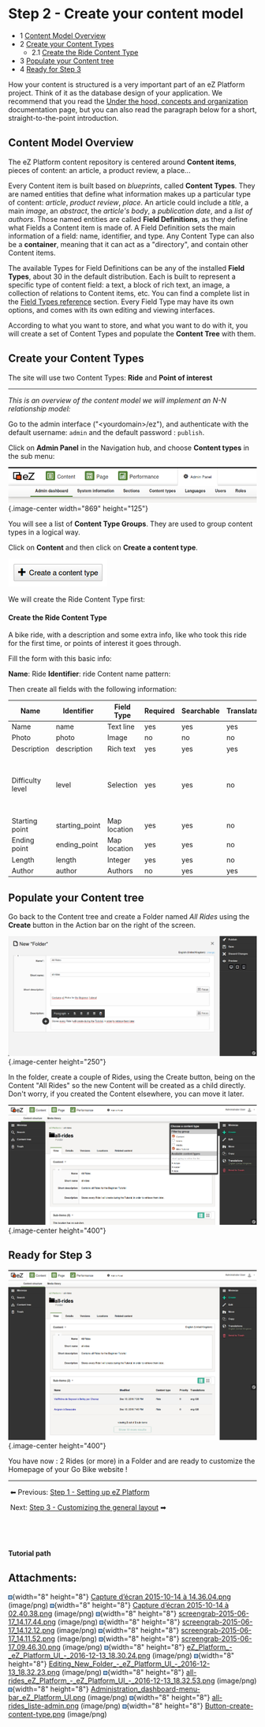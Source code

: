 # Step 2 - Create your content model

-   1 [Content Model Overview](#Step2-Createyourcontentmodel-ContentModelOverview)
-   2 [Create your Content Types](#Step2-Createyourcontentmodel-CreateyourContentTypes)
    -   2.1 [Create the Ride Content Type](#Step2-Createyourcontentmodel-CreatetheRideContentType)
-   3 [Populate your Content tree](#Step2-Createyourcontentmodel-PopulateyourContenttree)
-   4 [Ready for Step 3](#Step2-Createyourcontentmodel-ReadyforStep3)

How your content is structured is a very important part of an eZ Platform project. Think of it as the database design of your application. We recommend that you read the [Under the hood, concepts and organization](https://doc.ez.no/display/USER/2.+Under+the+hood%2C+concepts+and+organization) documentation page, but you can also read the paragraph below for a short, straight-to-the-point introduction.

## Content Model Overview

The eZ Platform content repository is centered around **Content items**, pieces of content: an article, a product review, a place...

Every Content item is built based on *blueprints*, called **Content Types**. They are named entities that define what information makes up a particular type of content: *article*, *product review*, *place*. An article could include a *title*, a main *image*, an *abstract*, the *article's body*, a *publication date*, and a *list of authors*. Those named entities are called **Field Definitions**, as they define what Fields a Content item is made of. A Field Definition sets the main information of a field: name, identifier, and type. Any Content Type can also be a **container**, meaning that it can act as a "directory", and contain other Content items.

The available Types for Field Definitions can be any of the installed **Field Types**, about 30 in the default distribution. Each is built to represent a specific type of content field: a text, a block of rich text, an image, a collection of relations to Content items, etc. You can find a complete list in the [Field Types reference](Field_Types_reference) section. Every Field Type may have its own options, and comes with its own editing and viewing interfaces.

According to what you want to store, and what you want to do with it, you will create a set of Content Types and populate the **Content Tree** with them.

## Create your Content Types

The site will use two Content Types: **Ride** and **Point of interest**

****
*This is an overview of the content model we will implement an N-N relationship model:*

Go to the admin interface ("&lt;yourdomain&gt;/ez"), and authenticate with the default username: `admin` and the default password : `publish`. 

Click on **Admin Panel** in the Navigation hub, and choose **Content types** in the sub menu:

![](attachments/31431844/32869326.png){.image-center width="869" height="125"}

You will see a list of **Content Type Groups**. They are used to group content types in a logical way.

Click on **Content** and then click on **Create a content type**. 

![](attachments/31431844/32869552.png)

We will create the Ride Content Type first:

#### Create the Ride Content Type

A bike ride, with a description and some extra info, like who took this ride for the first time, or points of interest it goes through.

Fill the form with this basic info: 

**Name**: Ride
**Identifier**: ride
Content name pattern:  

Then create all fields with the following information: 

| Name             | Identifier      | Field Type   | Required | Searchable | Translatable | Others                                                             |
|------------------|-----------------|--------------|----------|------------|--------------|--------------------------------------------------------------------|
| Name             | name            | Text line    | yes      | yes        | yes          |                                                                    |
| Photo            | photo           | Image        | no       | no         | no           |                                                                    |
| Description      | description     | Rich text    | yes      | yes        | yes          |                                                                    |
| Difficulty level | level           | Selection    | yes      | yes        | no           | Add a couple of Levels, such as "beginner, intermediate, advanced" |
| Starting point   | starting\_point | Map location | yes      | yes        | no           |                                                                    |
| Ending point     | ending\_point   | Map location | yes      | yes        | no           |                                                                    |
| Length           | length          | Integer      | yes      | yes        | no           |                                                                    |
| Author           | author          | Authors      | no       | yes        | yes          |                                                                    |

## Populate your Content tree

Go back to the Content tree and create a Folder named *All Rides* using the **Create** button in the Action bar on the right of the screen.

![](attachments/31431844/32869323.png?effects=border-simple,blur-border){.image-center height="250"}

In the folder, create a couple of Rides, using the Create button, being on the Content "All Rides" so the new Content will be created as a child directly. Don't worry, if you created the Content elsewhere, you can move it later.

![](attachments/31431844/32869324.png?effects=border-simple,blur-border){.image-center height="400"}

## Ready for Step 3

![](attachments/31431844/32869331.png?effects=border-simple,blur-border){.image-center height="400"}

You have now : 2 Rides (or more) in a Folder and are ready to customize the Homepage of your Go Bike website !

------------------------------------------------------------------------

 ⬅ Previous: [Step 1 - Setting up eZ Platform](Part_1:_Setting_up_eZ_Platform)

 Next: [Step 3 - Customizing the general layout](Step_3_-_Customizing_the_general_layout) ➡

 

 

**Tutorial path**

## Attachments:

![](images/icons/bullet_blue.gif){width="8" height="8"} [Capture d’écran 2015-10-14 à 14.36.04.png](attachments/31431844/31431838.png) (image/png)
![](images/icons/bullet_blue.gif){width="8" height="8"} [Capture d’écran 2015-10-14 à 02.40.38.png](attachments/31431844/31431839.png) (image/png)
![](images/icons/bullet_blue.gif){width="8" height="8"} [screengrab-2015-06-17\_14.17.44.png](attachments/31431844/31431840.png) (image/png)
![](images/icons/bullet_blue.gif){width="8" height="8"} [screengrab-2015-06-17\_14.12.12.png](attachments/31431844/31431841.png) (image/png)
![](images/icons/bullet_blue.gif){width="8" height="8"} [screengrab-2015-06-17\_14.11.52.png](attachments/31431844/31431842.png) (image/png)
![](images/icons/bullet_blue.gif){width="8" height="8"} [screengrab-2015-06-17\_09.46.30.png](attachments/31431844/31431843.png) (image/png)
![](images/icons/bullet_blue.gif){width="8" height="8"} [eZ\_Platform\_-\_eZ\_Platform\_UI\_-\_2016-12-13\_18.30.24.png](attachments/31431844/32869322.png) (image/png)
![](images/icons/bullet_blue.gif){width="8" height="8"} [Editing\_New\_Folder\_-\_eZ\_Platform\_UI\_-\_2016-12-13\_18.32.23.png](attachments/31431844/32869323.png) (image/png)
![](images/icons/bullet_blue.gif){width="8" height="8"} [all-rides\_eZ\_Platform\_-\_eZ\_Platform\_UI\_-\_2016-12-13\_18.32.53.png](attachments/31431844/32869324.png) (image/png)
![](images/icons/bullet_blue.gif){width="8" height="8"} [Administration\_dashboard-menu-bar\_eZ\_Platform\_UI.png](attachments/31431844/32869326.png) (image/png)
![](images/icons/bullet_blue.gif){width="8" height="8"} [all-rides\_liste-admin.png](attachments/31431844/32869331.png) (image/png)
![](images/icons/bullet_blue.gif){width="8" height="8"} [Button-create-content-type.png](attachments/31431844/32869552.png) (image/png)

